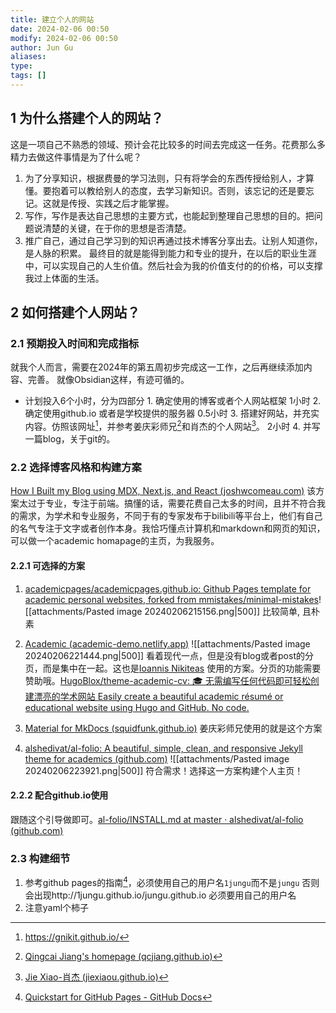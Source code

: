 ```yaml
---
title: 建立个人的网站
date: 2024-02-06 00:50
modify: 2024-02-06 00:50
author: Jun Gu
aliases: 
type:
tags: []
---
```

## 1 为什么搭建个人的网站？

这是一项自己不熟悉的领域、预计会花比较多的时间去完成这一任务。花费那么多精力去做这件事情是为了什么呢？
1. 为了分享知识，根据费曼的学习法则，只有将学会的东西传授给别人，才算懂。要抱着可以教给别人的态度，去学习新知识。否则，该忘记的还是要忘记。这就是传授、实践之后才能掌握。
2. 写作，写作是表达自己思想的主要方式，也能起到整理自己思想的目的。把问题说清楚的关键，在于你的思想是否清楚。
3. 推广自己，通过自己学习到的知识再通过技术博客分享出去。让别人知道你，是人脉的积累。
最终目的就是能得到能力和专业的提升，在以后的职业生涯中，可以实现自己的人生价值。然后社会为我的价值支付的的价格，可以支撑我过上体面的生活。

## 2 如何搭建个人网站？
### 2.1 预期投入时间和完成指标
就我个人而言，需要在2024年的第五周初步完成这一工作，之后再继续添加内容、完善。
就像Obsidian这样，有迹可循的。
- 计划投入6个小时，分为四部分
		1.  确定使用的博客或者个人网站框架 1小时
		2.  确定使用github.io 或者是学校提供的服务器 0.5小时
		3.  搭建好网站，并充实内容。仿照该网址[^1]，并参考姜庆彩师兄[^2]和肖杰的个人网站[^3]。 2小时
		4. 并写一篇blog，关于git的。

### 2.2 选择博客风格和构建方案

[How I Built my Blog using MDX, Next.js, and React (joshwcomeau.com)](https://www.joshwcomeau.com/blog/how-i-built-my-blog/) 该方案太过于专业，专注于前端。搞懂的话，需要花费自己太多的时间，且并不符合我的需求，为学术和专业服务，不同于有的专家发布于bilibili等平台上，他们有自己的名气专注于文字或者创作本身。我恰巧懂点计算机和markdown和网页的知识，可以做一个academic homapage的主页，为我服务。

#### 2.2.1 可选择的方案
1. [academicpages/academicpages.github.io: Github Pages template for academic personal websites, forked from mmistakes/minimal-mistakes](https://github.com/academicpages/academicpages.github.io)![[attachments/Pasted image 20240206215156.png|500]]
比较简单, 且朴素
2. [Academic (academic-demo.netlify.app)](https://academic-demo.netlify.app/)
![[attachments/Pasted image 20240206221444.png|500]]
看着现代一点，但是没有blog或者post的分页，而是集中在一起。这也是[Ioannis Nikiteas](https://gnikit.github.io/) 使用的方案。分页的功能需要赞助哦。[HugoBlox/theme-academic-cv: 🎓 无需编写任何代码即可轻松创建漂亮的学术网站 Easily create a beautiful academic résumé or educational website using Hugo and GitHub. No code.](https://github.com/HugoBlox/theme-academic-cv) 

3. [Material for MkDocs (squidfunk.github.io)](https://squidfunk.github.io/mkdocs-material/) 姜庆彩师兄使用的就是这个方案
4. [alshedivat/al-folio: A beautiful, simple, clean, and responsive Jekyll theme for academics (github.com)](https://github.com/alshedivat/al-folio) ![[attachments/Pasted image 20240206223921.png|500]]
符合需求！选择这一方案构建个人主页！

#### 2.2.2 配合github.io使用

跟随这个引导做即可。[al-folio/INSTALL.md at master · alshedivat/al-folio (github.com)](https://github.com/alshedivat/al-folio/blob/master/INSTALL.md)


### 2.3 构建细节

1. 参考github pages的指南[^4]，必须使用自己的用户名`1jungu`而不是`jungu` 否则会出现http://1jungu.github.io/jungu.github.io 必须要用自己的用户名
2. 注意yaml个柿子

[^1]: https://gnikit.github.io/
[^2]: [Qingcai Jiang's homepage (qcjiang.github.io)](https://qcjiang.github.io/)
[^3]: [Jie Xiao-肖杰 (jiexiaou.github.io)](https://jiexiaou.github.io/)
[^4]: [Quickstart for GitHub Pages - GitHub Docs](https://docs.github.com/en/pages/quickstart)